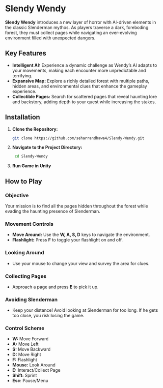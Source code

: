 # Slendy Wendy

**Slendy Wendy** introduces a new layer of horror with AI-driven elements in the classic Slenderman mythos. As players traverse a dark, foreboding forest, they must collect pages while navigating an ever-evolving environment filled with unexpected dangers.

## Key Features

- **Intelligent AI:** Experience a dynamic challenge as Wendy’s AI adapts to your movements, making each encounter more unpredictable and terrifying.
- **Expansive Map:** Explore a richly detailed forest with multiple paths, hidden areas, and environmental clues that enhance the gameplay experience.
- **Collectible Pages:** Search for scattered pages that reveal haunting lore and backstory, adding depth to your quest while increasing the stakes.

## Installation

1. **Clone the Repository:**

   ```bash
   git clone https://github.com/seharrandhawa4/Slendy-Wendy.git

2.  **Navigate to the Project Directory:**
     ```bash
      cd Slendy-Wendy


3. **Run Game in Unity**

## How to Play

### Objective
Your mission is to find all the pages hidden throughout the forest while evading the haunting presence of Slenderman.

### Movement Controls
- **Move Around:** Use the **W, A, S, D** keys to navigate the environment.
- **Flashlight:** Press **F** to toggle your flashlight on and off.

### Looking Around
- Use your mouse to change your view and survey the area for clues.

### Collecting Pages
- Approach a page and press **E** to pick it up.

### Avoiding Slenderman
- Keep your distance! Avoid looking at Slenderman for too long. If he gets too close, you risk losing the game.

### Control Scheme
- **W:** Move Forward
- **A:** Move Left
- **S:** Move Backward
- **D:** Move Right
- **F:** Flashlight
- **Mouse:** Look Around
- **E:** Interact/Collect Page
- **Shift:** Sprint
- **Esc:** Pause/Menu
